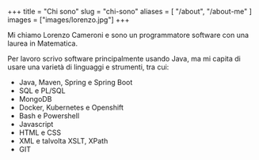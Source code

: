 +++
title = "Chi sono"
slug = "chi-sono"
aliases = [
    "/about", "/about-me"
]
images = ["images/lorenzo.jpg"]
+++

Mi chiamo Lorenzo Cameroni e sono un programmatore software con una laurea in Matematica.

Per lavoro scrivo software principalmente usando Java, ma mi capita di usare una varietà di linguaggi e strumenti, tra cui:

- Java, Maven, Spring e Spring Boot
- SQL e PL/SQL
- MongoDB
- Docker, Kubernetes e Openshift
- Bash e Powershell
- Javascript
- HTML e CSS
- XML e talvolta XSLT, XPath
- GIT
